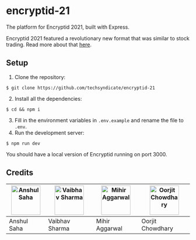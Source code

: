 # encryptid-21
The platform for Encryptid 2021, built with Express.

Encryptid 2021 featured a revolutionary new format that was similar to stock trading. Read more about that [here](https://t11e.us/encryptid/format).

## Setup
1. Clone the repository:
```
$ git clone https://github.com/techsyndicate/encryptid-21
```
2. Install all the dependencies:
```
$ cd && npm i
```
3. Fill in the environment variables in `.env.example` and rename the file to `.env`.
4. Run the development server:
```
$ npm run dev
```
You should have a local version of Encryptid running on port 3000.

## Credits
|<img src="https://github.com/sheldor1510.png" alt="Anshul Saha" height="80" width="80">|<img src="https://github.com/gigabite-pro.png" alt="Vaibhav Sharma" height="80" width="80">|<img src="https://github.com/mihiraggarwal.png" alt="Mihir Aggarwal" height="80" width="80">|<img src="https://github.com/oorjitchowdhary.png" alt="Oorjit Chowdhary" height="80" width="80">|
|---|---|---|---|
|Anshul Saha|Vaibhav Sharma|Mihir Aggarwal|Oorjit Chowdhary|
